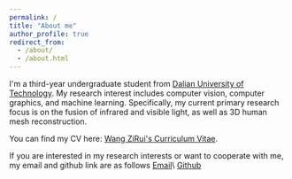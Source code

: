 ```yaml
---
permalink: /
title: "About me"
author_profile: true
redirect_from: 
  - /about/
  - /about.html
---
```


I'm a third-year undergraduate student from [Dalian University of Technology](https://en.dlut.edu.cn/). My research interest includes computer vision, computer graphics, and machine learning. Specifically, my current primary research focus is on the fusion of infrared and visible light, as well as 3D human mesh reconstruction.

You can find my CV here: [Wang ZiRui's Curriculum Vitae](../assets/Curriculum_Vitae.pdf).

If you are interested in my research interests or want to cooperate with me, my email and github link are as follows [Email](mailto:ziruiwang0625@gmail.com)\ [Github](https://github.com/WangZi-Rui) 

